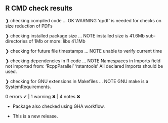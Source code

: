 ## R CMD check results

❯ checking compiled code ... OK
   WARNING
  ‘qpdf’ is needed for checks on size reduction of PDFs

❯ checking installed package size ... NOTE
    installed size is 41.6Mb
    sub-directories of 1Mb or more:
      libs  41.1Mb

❯ checking for future file timestamps ... NOTE
  unable to verify current time

❯ checking dependencies in R code ... NOTE
  Namespaces in Imports field not imported from:
    ‘RcppParallel’ ‘rstantools’
    All declared Imports should be used.

❯ checking for GNU extensions in Makefiles ... NOTE
  GNU make is a SystemRequirements.

0 errors ✔ | 1 warning ✖ | 4 notes ✖


* Package also checked using GHA workflow.

* This is a new release.
